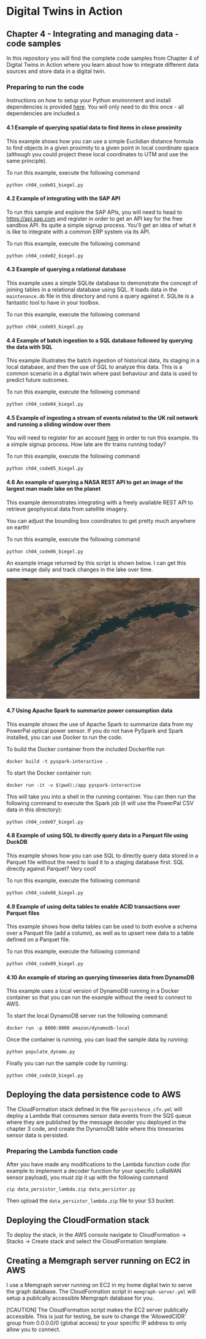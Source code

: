 # Digital Twins in Action

## Chapter 4 - Integrating and managing data - code samples
In this repository you will find the complete code samples from Chapter 4 of Digital Twins in Action where you learn about how to integrate different data sources and store data in a digital twin.

### Preparing to run the code
Instructions on how to setup your Python environment and install dependencies is provided [here](../README.md). You will only need to do this once - all dependencies are included.s

#### 4.1 Example of querying spatial data to find items in close proximity
This example shows how you can use a simple Euclidian distance formula to find objects in a given proximity to a given point in local coordinate space (although you could project these local coordinates to UTM and use the same principle).

To run this example, execute the following command

`
python ch04_code01_biegel.py
`

#### 4.2 Example of integrating with the SAP API
To run this sample and explore the SAP APIs, you will need to head to https://api.sap.com and register in order to get an API key for the free sandbox API. Its quite a simple signup process. You'll get an idea of what it is like to integrate with a common ERP system via its API.

To run this example, execute the following command

`
python ch04_code02_biegel.py
`

#### 4.3 Example of querying a relational database
This example uses a simple SQLite database to demonstrate the concept of joining tables in a relational database using SQL. It loads data in the `maintenance.db` file in this directory and runs a query against it. SQLite is a fantastic tool to have in your toolbox.

To run this example, execute the following command

`
python ch04_code03_biegel.py
`

#### 4.4 Example of batch ingestion to a SQL database followed by querying the data with SQL
This example illustrates the batch ingestion of historical data, its staging in a local database, and then the use of SQL to analyze this data. This is a common scenario in a digital twin where past behaviour and data is used to predict future outcomes.

To run this example, execute the following command

`
python ch04_code04_biegel.py
`


#### 4.5 Example of ingesting a stream of events related to the UK rail network and running a sliding window over them
You will need to register for an account [here](https://publicdatafeeds.networkrail.co.uk/) in order to run this example. Its a simple signup process. How late are thr trains running today?

To run this example, execute the following command

`
python ch04_code05_biegel.py
`

#### 4.6 An example of querying a NASA REST API to get an image of the largest man made lake on the planet
This example demonstrates integrating with a freely available REST API to retrieve geophysical data from satellite imagery.

You can adjust the bounding box coordinates to get pretty much anywhere on earth!

To run this example, execute the following command

`
python ch04_code06_biegel.py
`

An example image returned by this script is shown below. I can get this same image daily and track changes in the lake over time.

![Kariba](images/lake_kariba_2025-08-23.png)

#### 4.7 Using Apache Spark to summarize power consumption data
This example shows the use of Apache Spark to summarize data from my PowerPal optical power sensor. If you do not have PySpark and Spark installed, you can use Docker to run the code. 

To build the Docker container from the included Dockerfile run

`
docker build -t pyspark-interactive .
`


To start the Docker container run:

`
docker run -it -v $(pwd):/app pyspark-interactive 
`

This will take you into a shell in the running container. You can then run the following command to execute the Spark job (it will use the PowerPal CSV data in this directory):

`
python ch04_code07_biegel.py
`

#### 4.8 Example of using SQL to directly query data in a Parquet file using DuckDB
This example shows how you can use SQL to directly query data stored in a Parquet file without the need to load it to a staging database first. SQL directly against Parquet? Very cool!

To run this example, execute the following command

`
python ch04_code08_biegel.py
`

#### 4.9 Example of using delta tables to enable ACID transactions over Parquet files
This example shows how delta tables can be used to both evolve a schema over a Parquet file (add a column), as well as to upsert new data to a table defined on a Parquet file.

To run this example, execute the following command

`
python ch04_code09_biegel.py
`

#### 4.10 An example of storing an querying timeseries data from DynamoDB
This example uses a local version of DynamoDB running in a Docker container so that you can run the example without the need to connect to AWS. 

To start the local DynamoDB server run the following command:

`
 docker run -p 8000:8000 amazon/dynamodb-local
`

Once the container is running, you can load the sample data by running:

`
python populate_dynamo.py
`

Finally you can run the sample code by running:

`
python ch04_code10_biegel.py
`

## Deploying the data persistence code to AWS
The CloudFormation stack defined in the file `persistence_cfn.yml` will deploy a Lambda that consumes sensor data events from the SQS queue where they are published by the message decoder you deployed in the chapter 3 code, and create the DynamoDB table where this timeseries sensor data is persisted.

### Preparing the Lambda function code
After you have made any modifications to the Lambda function code (for example to implement a decoder function for your specific LoRaWAN sensor payload), you must zip it up with the following command

```
zip data_persistor_lambda.zip data_persistor.py
```
Then upload the `data_persistor_lambda.zip` file to your S3 bucket.

## Deploying the CloudFormation stack
To deploy the stack, in the AWS console navigate to CloudFormation -> Stacks -> Create stack and select the CloudFormation template.

## Creating a Memgraph server running on EC2 in AWS
I use a Memgraph server running on EC2 in my home digital twin to serve the graph database. The CloudFormation script in `memgraph-server.yml` will setup a publically accessible Memgraph database for you.

[!CAUTION]
The CloudFormation script makes the EC2 server publically accessible. This is just for testing, be sure to change the 'AllowedCIDR' group from 0.0.0.0/0 (global access) to your specific IP address to only allow you to connect.
